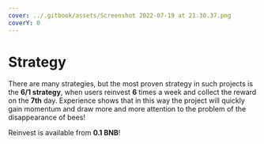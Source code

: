 ```yaml
---
cover: ../.gitbook/assets/Screenshot 2022-07-19 at 21.30.37.png
coverY: 0
---
```


# Strategy

There are many strategies, but the most proven strategy in such projects is the **6/1 strategy**, when users reinvest **6** times a week and collect the reward on the **7th** day. Experience shows that in this way the project will quickly gain momentum and draw more and more attention to the problem of the disappearance of bees!  

Reinvest is available from **0.1 BNB**!
